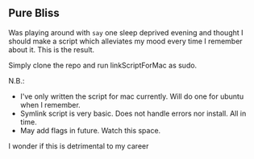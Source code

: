 ## Pure Bliss

Was playing around with `say` one sleep deprived evening and thought I should make
a script which alleviates my mood every time I remember about it. This is the result.

Simply clone the repo and run linkScriptForMac as sudo.

N.B.:
- I've only written the script for mac currently. Will do one for ubuntu when I remember.
- Symlink script is very basic. Does not handle errors nor install. All in time.
- May add flags in future. Watch this space.

I wonder if this is detrimental to my career